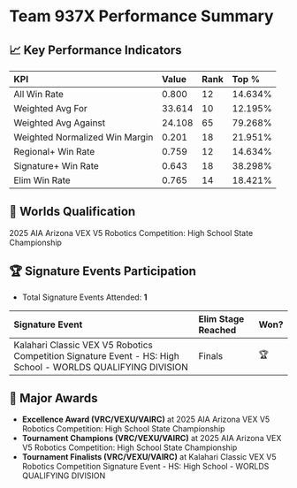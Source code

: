# Team 937X Performance Summary

## 📈 Key Performance Indicators
| KPI | Value | Rank | Top % |
|:---|:---|:---|:---|
| All Win Rate | 0.800 | 12 | 14.634% |
| Weighted Avg For | 33.614 | 10 | 12.195% |
| Weighted Avg Against | 24.108 | 65 | 79.268% |
| Weighted Normalized Win Margin | 0.201 | 18 | 21.951% |
| Regional+ Win Rate | 0.759 | 12 | 14.634% |
| Signature+ Win Rate | 0.643 | 18 | 38.298% |
| Elim Win Rate | 0.765 | 14 | 18.421% |


## 🎯 Worlds Qualification
2025 AIA Arizona VEX V5 Robotics Competition: High School State Championship

## 🏆 Signature Events Participation
- Total Signature Events Attended: **1**

| Signature Event | Elim Stage Reached | Won? |
|:----------------|:-------------------|:----|
| Kalahari Classic VEX V5 Robotics Competition Signature Event - HS: High School - WORLDS QUALIFYING DIVISION | Finals | 🏆 |


## 🥇 Major Awards
- **Excellence Award (VRC/VEXU/VAIRC)** at 2025 AIA Arizona VEX V5 Robotics Competition: High School State Championship
- **Tournament Champions (VRC/VEXU/VAIRC)** at 2025 AIA Arizona VEX V5 Robotics Competition: High School State Championship
- **Tournament Finalists (VRC/VEXU/VAIRC)** at Kalahari Classic VEX V5 Robotics Competition Signature Event - HS: High School - WORLDS QUALIFYING DIVISION

